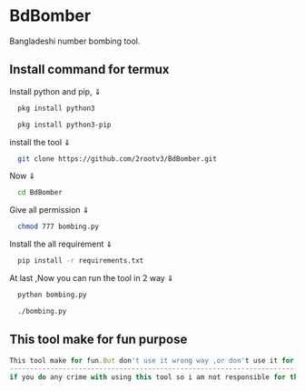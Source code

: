 
# BdBomber

Bangladeshi number bombing tool.



## Install command for termux
Install python and pip, ⇓

```bash
  pkg install python3
```
```bash
  pkg install python3-pip
```
install the tool ⇓

```bash
  git clone https://github.com/2rootv3/BdBomber.git
```
Now ⇓

```bash
  cd BdBomber
```

 Give all permission ⇓

```bash
  chmod 777 bombing.py
```
Install the all requirement ⇓

```bash
  pip install -r requirements.txt
```
At last ,Now  you can run the tool in 2 way ⇓

```bash
  python bombing.py
```
```bash
  ./bombing.py
```

## This tool make for fun purpose

```javascript
This tool make for fun.But don't use it wrong way ,or don't use it for disturb anyone
--------------------------------------------------------------------------------------
if you do any crime with using this tool so i am not responsible for this.
```

